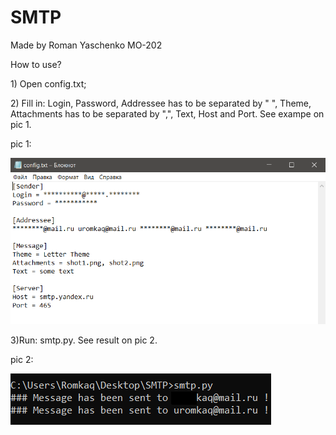 # SMTP
Made by Roman Yaschenko MO-202

<p>How to use?
<p>1) Open config.txt;
<p>2) Fill in: Login, Password, Addressee has to be separated by " ", Theme, Attachments has to be separated by ",", Text, Host and Port. See exampe on pic 1.

<p>pic 1:

![Image alt](https://github.com/rq-dev/SMTP/blob/master/shot2.png)

<p>3)Run: smtp.py. See result on pic 2.
<p>
pic 2:

![Image alt](https://github.com/rq-dev/SMTP/blob/master/shot1.png)
